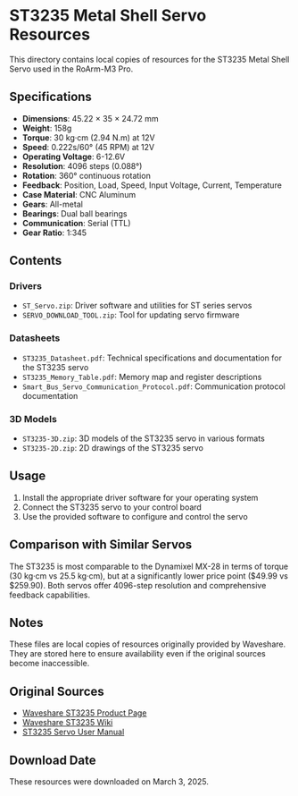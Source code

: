 # ST3235 Metal Shell Servo Resources

This directory contains local copies of resources for the ST3235 Metal Shell Servo used in the RoArm-M3 Pro.

## Specifications

- **Dimensions**: 45.22 × 35 × 24.72 mm
- **Weight**: 158g
- **Torque**: 30 kg·cm (2.94 N.m) at 12V
- **Speed**: 0.222s/60° (45 RPM) at 12V
- **Operating Voltage**: 6-12.6V
- **Resolution**: 4096 steps (0.088°)
- **Rotation**: 360° continuous rotation
- **Feedback**: Position, Load, Speed, Input Voltage, Current, Temperature
- **Case Material**: CNC Aluminum
- **Gears**: All-metal
- **Bearings**: Dual ball bearings
- **Communication**: Serial (TTL)
- **Gear Ratio**: 1:345

## Contents

### Drivers

- `ST_Servo.zip`: Driver software and utilities for ST series servos
- `SERVO_DOWNLOAD_TOOL.zip`: Tool for updating servo firmware

### Datasheets

- `ST3235_Datasheet.pdf`: Technical specifications and documentation for the ST3235 servo
- `ST3235_Memory_Table.pdf`: Memory map and register descriptions
- `Smart_Bus_Servo_Communication_Protocol.pdf`: Communication protocol documentation

### 3D Models

- `ST3235-3D.zip`: 3D models of the ST3235 servo in various formats
- `ST3235-2D.zip`: 2D drawings of the ST3235 servo

## Usage

1. Install the appropriate driver software for your operating system
2. Connect the ST3235 servo to your control board
3. Use the provided software to configure and control the servo

## Comparison with Similar Servos

The ST3235 is most comparable to the Dynamixel MX-28 in terms of torque (30 kg·cm vs 25.5 kg·cm), but at a significantly lower price point ($49.99 vs $259.90). Both servos offer 4096-step resolution and comprehensive feedback capabilities.

## Notes

These files are local copies of resources originally provided by Waveshare. They are stored here to ensure availability even if the original sources become inaccessible.

## Original Sources

- [Waveshare ST3235 Product Page](https://www.waveshare.com/st3235-servo.htm)
- [Waveshare ST3235 Wiki](https://www.waveshare.com/wiki/ST3235_Servo)
- [ST3235 Servo User Manual](https://files.waveshare.com/wiki/ST3235/ST3235_Servo_User_Manual.pdf)

## Download Date

These resources were downloaded on March 3, 2025.
